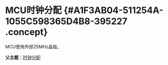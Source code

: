 # MCU时钟分配 {#A1F3AB04-511254A-1055C598365D4B8-395227 .concept}

MCU使用外部25MHz晶振。

**父主题：**[时钟分配](../concepts/EpicElfug_时钟分配.md)

